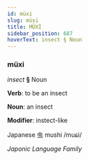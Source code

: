 ```yaml
---
id: müxi
slug: müxi
title: MÜXİ
sidebar_position: 687
hoverText: insect § Noun
---
```


### müxi

*insect* **§** Noun

**Verb**: to be an insect

**Noun**: an insect

**Modifier**: instect-like

Japanese 虫 mushi /muɕi/

*Japonic Language Family*